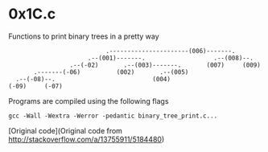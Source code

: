 # 0x1C.c

Functions to print binary trees in a pretty way

```
                           .----------------------(006)-------.
                      .--(001)-------.                   .--(008)--.
                 .--(-02)       .--(003)-------.       (007)     (009)
       .-------(-06)          (002)       .--(005)
  .--(-08)--.                           (004)
(-09)     (-07)
```

Programs are compiled using the following flags
```
gcc -Wall -Wextra -Werror -pedantic binary_tree_print.c...
```

[Original code](Original code from http://stackoverflow.com/a/13755911/5184480)
